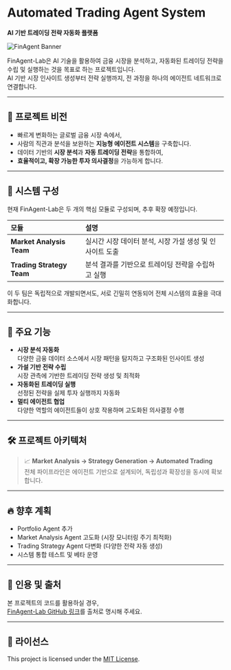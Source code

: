 # Automated Trading Agent System

**AI 기반 트레이딩 전략 자동화 플랫폼**

![FinAgent Banner](https://github.com/user-attachments/assets/f9ab1fec-2f29-421d-9575-1221a6d9810b)


FinAgent-Lab은 AI 기술을 활용하여 금융 시장을 분석하고, 자동화된 트레이딩 전략을 수립 및 실행하는 것을 목표로 하는 프로젝트입니다.  
AI 기반 시장 인사이트 생성부터 전략 실행까지, 전 과정을 하나의 에이전트 네트워크로 연결합니다.

---

## 🚀 프로젝트 비전

- 빠르게 변화하는 글로벌 금융 시장 속에서,  
- 사람의 직관과 분석을 보완하는 **지능형 에이전트 시스템**을 구축합니다.  
- 데이터 기반의 **시장 분석**과 **자동 트레이딩 전략**을 통합하여,  
- **효율적이고, 확장 가능한 투자 의사결정**을 가능하게 합니다.

---

## 🧩 시스템 구성

현재 FinAgent-Lab은 두 개의 핵심 모듈로 구성되며, 추후 확장 예정입니다.

| 모듈 | 설명 |
|:----|:-----|
| **Market Analysis Team** | 실시간 시장 데이터 분석, 시장 가설 생성 및 인사이트 도출 |
| **Trading Strategy Team** | 분석 결과를 기반으로 트레이딩 전략을 수립하고 실행 |

이 두 팀은 독립적으로 개발되면서도, 서로 긴밀히 연동되어 전체 시스템의 효율을 극대화합니다.

---

## 🌟 주요 기능

- **시장 분석 자동화**  
  다양한 금융 데이터 소스에서 시장 패턴을 탐지하고 구조화된 인사이트 생성
- **가설 기반 전략 수립**  
  시장 관측에 기반한 트레이딩 전략 생성 및 최적화
- **자동화된 트레이딩 실행**  
  선정된 전략을 실제 투자 실행까지 자동화
- **멀티 에이전트 협업**  
  다양한 역할의 에이전트들이 상호 작용하며 고도화된 의사결정 수행

---

## 🛠️ 프로젝트 아키텍처

> 📈 **Market Analysis → Strategy Generation → Automated Trading**  
> 전체 파이프라인은 에이전트 기반으로 설계되어, 독립성과 확장성을 동시에 확보합니다.

---

## 🔥 향후 계획

- Portfolio Agent 추가
- Market Analysis Agent 고도화 (시장 모니터링 주기 최적화)
- Trading Strategy Agent 다변화 (다양한 전략 자동 생성)
- 시스템 통합 테스트 및 베타 운영

---

## 📎 인용 및 출처

본 프로젝트의 코드를 활용하실 경우,  
[FinAgent-Lab GitHub 링크](https://github.com/FinAgent-Lab)를 출처로 명시해 주세요.

---

## 📜 라이선스

This project is licensed under the [MIT License](LICENSE).
